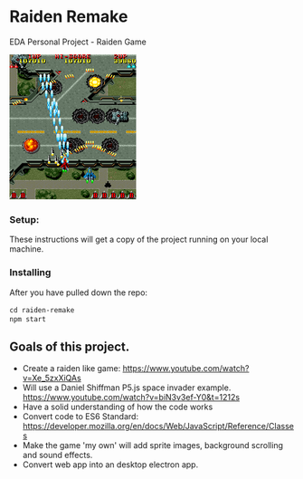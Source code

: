 # Raiden Remake
EDA Personal Project - Raiden Game

![Screenshot](raiden.png)

### Setup:
These instructions will get a copy of the project running on your local machine.

### Installing 

After you have pulled down the repo:

```
cd raiden-remake
npm start
```

## Goals of this project.
- Create a raiden like game: https://www.youtube.com/watch?v=Xe_5zxXiQAs 
- Will use a Daniel Shiffman P5.js space invader example. https://www.youtube.com/watch?v=biN3v3ef-Y0&t=1212s
- Have a solid understanding of how the code works
- Convert code to ES6 Standard:  https://developer.mozilla.org/en/docs/Web/JavaScript/Reference/Classes
- Make the game 'my own' will add sprite images, background scrolling and sound effects.
- Convert web app into an desktop electron app.
